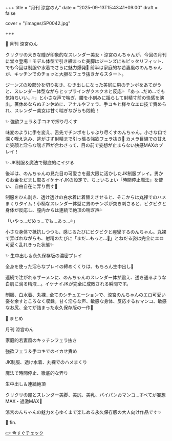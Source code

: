 +++
title = "月刊 涼宮のん"
date = "2025-09-13T15:43:41+09:00"
draft = false

cover = "/images/SP0042.jpg"

+++



💌 月刊 涼宮のん



クリクリの大きな瞳が印象的なスレンダー美女・涼宮のんちゃんが、今回の月刊に堂々登場！モデル体型で引き締まった美脚はジーンズにもピッタリフィット、でも今回は制服や水着でさらに魅力爆発💓 前半は家庭的な若妻風ののんちゃんが、キッチンでのチョッと大胆なフェラ抜きからスタート。



ジーンズの股部分を切り抜き、むき出しになった美尻に男のチンポをあてがうと、スレンダー体型ながらヒップラインがクネクネと反応💦 「あっ…だめ…でも気持ちいい…💦」と小さな声で喘ぎ、腰を小刻みに揺らして射精寸前の快感を演出。箸休めならぬチン休めに、アナルやフェラ、手コキと様々なエロ技で責められ、スレンダー美女は甘く喘ぎながらも悶絶！



✨ 強欲フェラ＆手コキで搾り尽くす



味変のように手を変え、舌先でチンポをしゃぶり尽くすのんちゃん。小さな口で深く咥え込み、逃がさず射精まで引っ張る強欲フェラ抜き💓 カメラ目線での甘えた笑顔と淫らな喘ぎ声が合わさって、目の前で妄想が止まらない快感MAXのプレイ！



✨ JK制服＆魔法で徹底的にイジる



後半は、のんちゃんの見た目の可愛さを最大限に活かしたJK制服プレイ。男からお金をだまし取るイケナイJKの設定で、ちょいちょい「時間停止魔法」を使い、自由自在に弄り倒す💫



制服をひん剥き、透け透けの白水着に着替えさせると、そこからは丸裸でのハメまくりタイム！小柄なスレンダー体型に男のチンポが突き刺さると、ビクビクと身体が反応し、膣内からは連続で絶頂の喘ぎ声💦



「いやっ…だめっ…でも…あっ…💦」

小さな身体で抵抗しつつも、感じるたびにビクビクと痙攣するのんちゃん。丸裸で弄ばれながらも、射精のたびに「まだ…もっと…💓」とねだる姿は完全にエロ可愛く乱れきった状態✨



✨ 生中出し＆永久保存版の濃密プレイ



全身を使った淫らなプレイの締めくくりは、もちろん生中出し💓

連続で注がれるザーメンに、のんちゃんのスレンダー体が震え、透き通るような白肌に滴る精液…。イケナイJKが完全に成敗される瞬間です。



制服、白水着、丸裸…全てのシチュエーションで、涼宮のんちゃんのエロ可愛い姿を余すところなく収録。甘く淫らな声、敏感な身体、反応するおマンコ、敏感なお尻、全てが詰まった永久保存版の一作💫



🎀 まとめ



月刊 涼宮のん



家庭的若妻風のキッチンフェラ抜き



強欲フェラ＆手コキでのイカせ責め



JK制服、透け水着、丸裸でのハメまくり



魔法で時間停止、徹底的な弄り



生中出し＆連続絶頂



クリクリの瞳とスレンダー美脚、美尻、美乳、パイパンおマンコ…すべてが妄想MAX・過激MAX💓

涼宮のんちゃんの魅力を心ゆくまで楽しめる永久保存版の大人向け作品です✨



💖 fin.



[👉 今すぐチェック](https://clear-tv.com/Direct/9290999-290-82844/moviepages/092223_002/index.html)


